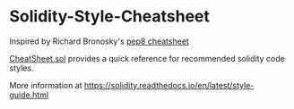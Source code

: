 # Solidity-Style-Cheatsheet

Inspired by Richard Bronosky's [pep8 cheatsheet](https://gist.github.com/RichardBronosky/454964087739a449da04)

[CheatSheet.sol](https://github.com/brianmcmichael/Solidity-Style-Cheatsheet/blob/master/CheatSheet.sol) provides a quick reference for recommended solidity code styles.

More information at https://solidity.readthedocs.io/en/latest/style-guide.html
